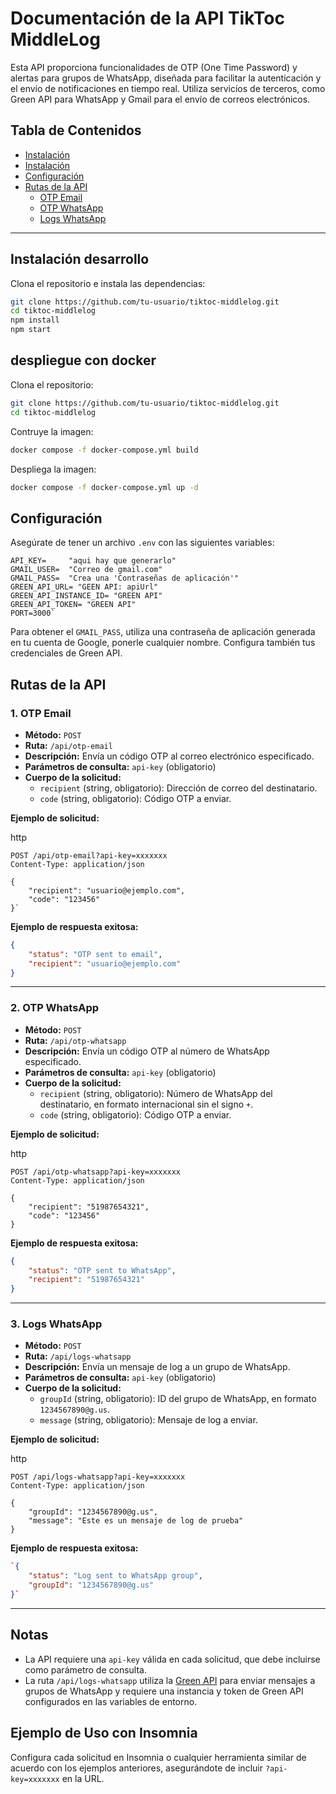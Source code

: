 # Documentación de la API TikToc MiddleLog

Esta API proporciona funcionalidades de OTP (One Time Password) y alertas para grupos de WhatsApp, diseñada para facilitar la autenticación y el envío de notificaciones en tiempo real. Utiliza servicios de terceros, como Green API para WhatsApp y Gmail para el envío de correos electrónicos.

## Tabla de Contenidos

-   [Instalación](#instalaci%C3%B3n-desarrollo)
-   [Instalación](#despliegue-con-docker)
-   [Configuración](#configuraci%C3%B3n)
-   [Rutas de la API](#rutas-de-la-api)
    -   [OTP Email](#otp-email)
    -   [OTP WhatsApp](#otp-whatsapp)
    -   [Logs WhatsApp](#logs-whatsapp)

----------

## Instalación desarrollo

Clona el repositorio e instala las dependencias:

```bash
git clone https://github.com/tu-usuario/tiktoc-middlelog.git
cd tiktoc-middlelog
npm install
npm start
```
## despliegue con docker

Clona el repositorio:

```bash
git clone https://github.com/tu-usuario/tiktoc-middlelog.git
cd tiktoc-middlelog
```
Contruye la imagen:
```bash
docker compose -f docker-compose.yml build
```
Despliega la imagen:
```bash
docker compose -f docker-compose.yml up -d
```


## Configuración

Asegúrate de tener un archivo `.env` con las siguientes variables:

```plaintext
API_KEY=     "aqui hay que generarlo"
GMAIL_USER=  "Correo de gmail.com" 
GMAIL_PASS=  "Crea una 'Contraseñas de aplicación'"
GREEN_API_URL= "GEEN API: apiUrl"
GREEN_API_INSTANCE_ID= "GREEN API"
GREEN_API_TOKEN= "GREEN API"
PORT=3000` 
```
Para obtener el `GMAIL_PASS`, utiliza una contraseña de aplicación generada en tu cuenta de Google, ponerle cualquier nombre. 
Configura también tus credenciales de Green API.

## Rutas de la API

### 1. OTP Email

-   **Método:** `POST`
-   **Ruta:** `/api/otp-email`
-   **Descripción:** Envía un código OTP al correo electrónico especificado.
-   **Parámetros de consulta:** `api-key` (obligatorio)
-   **Cuerpo de la solicitud:**
    -   `recipient` (string, obligatorio): Dirección de correo del destinatario.
    -   `code` (string, obligatorio): Código OTP a enviar.

**Ejemplo de solicitud:**

http

```http
POST /api/otp-email?api-key=xxxxxxx
Content-Type: application/json

{
    "recipient": "usuario@ejemplo.com",
    "code": "123456"
}` 
```
**Ejemplo de respuesta exitosa:**

```json
{
    "status": "OTP sent to email",
    "recipient": "usuario@ejemplo.com"
} 
```
----------

### 2. OTP WhatsApp

-   **Método:** `POST`
-   **Ruta:** `/api/otp-whatsapp`
-   **Descripción:** Envía un código OTP al número de WhatsApp especificado.
-   **Parámetros de consulta:** `api-key` (obligatorio)
-   **Cuerpo de la solicitud:**
    -   `recipient` (string, obligatorio): Número de WhatsApp del destinatario, en formato internacional sin el signo `+`.
    -   `code` (string, obligatorio): Código OTP a enviar.

**Ejemplo de solicitud:**

http
```http
POST /api/otp-whatsapp?api-key=xxxxxxx
Content-Type: application/json

{
    "recipient": "51987654321",
    "code": "123456"
} 
```
**Ejemplo de respuesta exitosa:**

```json
{
    "status": "OTP sent to WhatsApp",
    "recipient": "51987654321"
} 
```
----------

### 3. Logs WhatsApp

-   **Método:** `POST`
-   **Ruta:** `/api/logs-whatsapp`
-   **Descripción:** Envía un mensaje de log a un grupo de WhatsApp.
-   **Parámetros de consulta:** `api-key` (obligatorio)
-   **Cuerpo de la solicitud:**
    -   `groupId` (string, obligatorio): ID del grupo de WhatsApp, en formato `1234567890@g.us`.
    -   `message` (string, obligatorio): Mensaje de log a enviar.

**Ejemplo de solicitud:**

http
```http
POST /api/logs-whatsapp?api-key=xxxxxxx
Content-Type: application/json

{
    "groupId": "1234567890@g.us",
    "message": "Este es un mensaje de log de prueba"
}
```
**Ejemplo de respuesta exitosa:**

```json
`{
    "status": "Log sent to WhatsApp group",
    "groupId": "1234567890@g.us"
}` 
```
----------

## Notas

-   La API requiere una `api-key` válida en cada solicitud, que debe incluirse como parámetro de consulta.
-   La ruta `/api/logs-whatsapp` utiliza la [Green API](https://green-api.com/) para enviar mensajes a grupos de WhatsApp y requiere una instancia y token de Green API configurados en las variables de entorno.

## Ejemplo de Uso con Insomnia

Configura cada solicitud en Insomnia o cualquier herramienta similar de acuerdo con los ejemplos anteriores, asegurándote de incluir `?api-key=xxxxxxx` en la URL.
